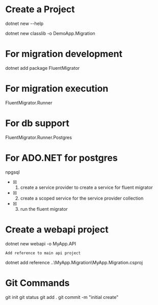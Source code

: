 
# Create a Project
dotnet new --help

dotnet new classlib -o DemoApp.Migration

# For migration development
dotnet add package FluentMigrator

# For migration execution
FluentMigrator.Runner 

# For db support
FluentMigrator.Runner.Postgres

# For ADO.NET for postgres
npgsql

*[x] 1. create a service provider to create a service for fluent migrator
*[x] 2. create a scoped service for the service provider collection
*[x] 3. run the fluent migrator


# Create a webapi project
 dotnet new webapi -o MyApp.API

	Add reference to main api project
  dotnet add reference ..\MyApp.Migration\MyApp.Migration.csproj


  # Git Commands  
  git init
  git status 
  git add .
  git commit -m "initial create"

